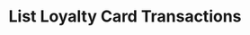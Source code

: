 ---
title: List Loyalty Card Transactions
type: endpoint
category: 639ba2628407100061f5faac
slug: list-loyalty-card-transactions
parentDoc: 639ba2658407100061f5fab6
hidden: false
order: 19
---